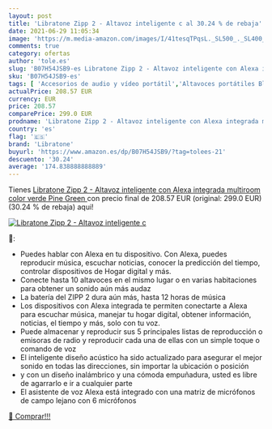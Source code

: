 ```yaml
---
layout: post
title: 'Libratone Zipp 2 - Altavoz inteligente c al 30.24 % de rebaja'
date: 2021-06-29 11:05:34
image: 'https://m.media-amazon.com/images/I/41tesqTPqsL._SL500_._SL400_.jpg'
comments: true
category: ofertas
author: 'tole.es'
slug: 'B07H54JSB9-es Libratone Zipp 2 - Altavoz inteligente con Alexa integrada...'
sku: 'B07H54JSB9-es'
tags: [ 'Accesorios de audio y vídeo portátil','Altavoces portátiles Bluetooth','Altavoces portátiles y altavoces con puerto dock','Audio y vídeo portátil','Electrónica','alexa','libratone', ]
actualPrice: 208.57 EUR
currency: EUR
price: 208.57
comparePrice: 299.0 EUR
prodname: 'Libratone Zipp 2 - Altavoz inteligente con Alexa integrada multiroom  color verde  Pine Green '
country: 'es'
flag: '🇪🇸'
brand: 'Libratone'
buyurl: 'https://www.amazon.es/dp/B07H54JSB9/?tag=tolees-21'
descuento: '30.24'
average: '174.838888888889'
---
```


Tienes [Libratone Zipp 2 - Altavoz inteligente con Alexa integrada multiroom  color verde  Pine Green ](https://www.amazon.es/dp/B07H54JSB9/?tag=tolees-21) con precio final de  208.57 EUR (original: 299.0 EUR) (30.24 %  de rebaja) aqui!

[![Libratone Zipp 2 - Altavoz inteligente c](https://m.media-amazon.com/images/I/41tesqTPqsL._SL500_._SL400_.jpg)](https://www.amazon.es/dp/B07H54JSB9/?tag=tolees-21)

🔎:

- Puedes hablar con Alexa en tu dispositivo. Con Alexa, puedes reproducir música, escuchar noticias, conocer la predicción del tiempo, controlar dispositivos de Hogar digital y más.
- Conecte hasta 10 altavoces en el mismo lugar o en varias habitaciones para obtener un sonido aún más audaz
- La batería del ZIPP 2 dura aún más, hasta 12 horas de música
- Los dispositivos con Alexa integrada te permiten conectarte a Alexa para escuchar música, manejar tu hogar digital, obtener información, noticias, el tiempo y más, solo con tu voz.
- Puede almacenar y reproducir sus 5 principales listas de reproducción o emisoras de radio y reproducir cada una de ellas con un simple toque o comando de voz
- El inteligente diseño acústico ha sido actualizado para asegurar el mejor sonido en todas las direcciones, sin importar la ubicación o posición
- y con un diseño inalámbrico y una cómoda empuñadura, usted es libre de agarrarlo e ir a cualquier parte
- El asistente de voz Alexa está integrado con una matriz de micrófonos de campo lejano con 6 micrófonos

[🛒 Comprar!!!](https://www.amazon.es/dp/B07H54JSB9/?tag=tolees-21)
